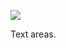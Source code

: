 ![](https://db-feed.s3.amazonaws.com/legacy/shot_2020_05_08_18_10_49-1588975924873.png)

Text areas.
